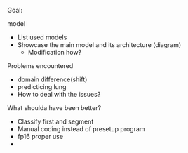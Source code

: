 Goal:

model
  - List used models
  - Showcase the main model and its architecture (diagram)
    - Modification how?

Problems encountered
  - domain difference(shift)
  - predicticing lung
  - How to deal with the issues?

What shoulda have been better?
  - Classify first and segment
  - Manual coding instead of presetup program
  - fp16 proper use
  - 
